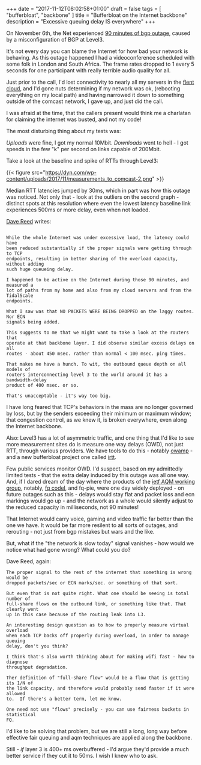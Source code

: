 +++
date = "2017-11-12T08:02:58+01:00"
draft = false
tags = [ "bufferbloat", "backbone" ]
title = "Bufferbloat on the Internet backbone"
description = "Excessive queuing delay IS everywhere"
+++

On November 6th, the Net
experienced
[90 minutes of bgp outage](https://dyn.com/blog/widespread-impact-caused-by-level-3-bgp-route-leak/),
caused by a misconfiguration of BGP at Level3.

It's not every day you can blame the Internet for how bad your network is
behaving. As this outage happened I had a videoconference scheduled with some
folk in London and South Africa. The frame rates dropped to 1 every 5
seconds for one participant with really terrible audio quality for all.

Just prior to the call, I'd lost connectivity to nearly all my servers in
the [flent cloud](https://www.flent.org), and I'd gone nuts determining if my
network was ok, (rebooting everything on my local path) and having narrowed it
down to something outside of the comcast network, I gave up, and just did the call.

I was afraid at the time, that the callers present would think me a charlatan
for claiming the internet was busted, and not my code!

The most disturbing thing about my tests was:

*Uploads* were fine, I got my normal 10Mbit.
*Downloads* went to hell - I got speeds in the few "k" per second on links capable of 200Mbit.

Take a look at the baseline and spike of RTTs through Level3:

{{< figure src="https://dyn.com/wp-content/uploads/2017/11/measurements_to_comcast-2.png" >}}

Median RTT latencies jumped by 30ms, which in part was how this outage was
noticed.  Not only that - look at the outliers on the second graph - distinct
spots at this resolution where even the lowest latency baseline link experiences
500ms or more delay, even when not loaded.

[Dave Reed](https://en.wikipedia.org/wiki/David_P._Reed) writes:

````

While the whole Internet was under excessive load, the latency could have
been reduced substantially if the proper signals were getting through to TCP
endpoints, resulting in better sharing of the overload capacity, without adding
such huge queueing delay.

I happened to be active on the Internet during those 90 minutes, and measured a
lot of paths from my home and also from my cloud servers and from the TidalScale
endpoints.

What I saw was that NO PACKETS WERE BEING DROPPED on the laggy routes. Nor ECN
signals being added.

This suggests to me that we might want to take a look at the routers that
operate at that backbone layer. I did observe similar excess delays on all
routes - about 450 msec. rather than normal < 100 msec. ping times.

That makes me have a hunch. To wit, the outbound queue depth on all models of
routers interconnecting level 3 to the world around it has a bandwidth-delay
product of 400 msec. or so.

That's unacceptable - it's way too big.

````

I have long feared that TCP's behaviors in the mass are no longer governed by
loss, but by the senders exceeding their minimum or maximum window; that
congestion control, as we knew it, is broken everywhere, even along the Internet
backbone.

Also: Level3 has a lot of asymmetric traffic, and one thing that I'd like to see
more measurement sites do is measure one way delays (OWD), not just RTT, through various
providers. We have tools to do this -
notably [owamp](http://software.internet2.edu/owamp/) - and a new bufferbloat
project one called [irtt](https://github.com/peteheist/irtt).

Few public services monitor OWD. I'd suspect, based on my admittedly limited
tests - that the extra delay induced by this outage was all one way. And, if I
dared dream of the day where the products of
the [ietf AQM working group](https://tools.ietf.org/wg/aqm/),
notably, [fq codel](https://tools.ietf.org/html/draft-ietf-aqm-fq-codel-06), and
fq-pie, were one day widely deployed - on future outages such as this - delays
would stay flat and packet loss and ecn markings would go up - and the network
as a whole would silently adjust to the reduced capacity in milliseconds, not 90
minutes!

That Internet would carry voice, gaming and video traffic far better than the
one we have. It would be far more resilent to all sorts of outages, and
rerouting - not just from bgp mistakes but wars and the like.

But, what if the "the network is slow today" signal vanishes - how would we
notice what had gone wrong?  What could you do?

Dave Reed, again:

````
The proper signal to the rest of the internet that something is wrong would be
dropped packets/sec or ECN marks/sec. or something of that sort.

But even that is not quite right. What one should be seeing is total number of
full-share flows on the outbound link, or something like that. That clearly went
up in this case because of the routing leak into L3.

An interesting design question as to how to properly measure virtual overload
when each TCP backs off properly during overload, in order to manage queuing
delay, don't you think?

I think that's also worth thinking about for making wifi fast - how to diagnose
throughput degradation.

Ther definition of "full-share flow" would be a flow that is getting its 1/N of
the link capacity, and therefore would probably send faster if it were allowed
to.  If there's a better term, let me know.

One need not use "flows" precisely - you can use fairness buckets in statistical
FQ.

````

I'd like to be solving that problem, but we are still a long, long way before
effective fair queuing and aqm techniques are applied along the backbone. 

Still - *if* layer 3 is 400+ ms overbuffered - I'd argue they'd provide a much better
service if they cut it to 50ms. I wish I knew who to ask.
